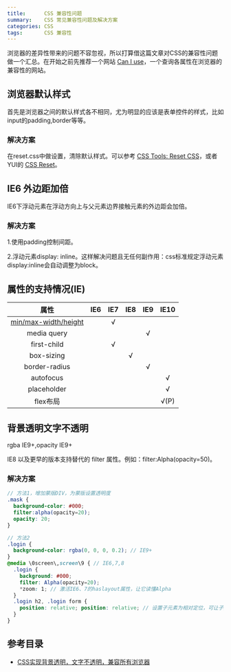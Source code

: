 ```yaml
---
title:      CSS 兼容性问题
summary:    CSS 常见兼容性问题及解决方案
categories: CSS
tags:       CSS 兼容性
---
```


浏览器的差异性带来的问题不容忽视，所以打算借这篇文章对CSS的兼容性问题做一个汇总。在开始之前先推荐一个网站 [Can I use](http://caniuse.com/)，一个查询各属性在浏览器的兼容性的网站。

## 浏览器默认样式

首先是浏览器之间的默认样式各不相同，尤为明显的应该是表单控件的样式，比如input的padding,border等等。

### 解决方案

在reset.css中做设置，清除默认样式。可以参考 [CSS Tools: Reset CSS](http://meyerweb.com/eric/tools/css/reset/)，或者YUI的 [CSS Reset](http://yuilibrary.com/yui/docs/cssreset/)。 

## IE6 外边距加倍

IE6下浮动元素在浮动方向上与父元素边界接触元素的外边距会加倍。

### 解决方案 

1.使用padding控制间距。 

2.浮动元素display: inline。这样解决问题且无任何副作用：css标准规定浮动元素display:inline会自动调整为block。

## 属性的支持情况(IE)

|                    属性                    | IE6  | IE7  | IE8  | IE9  | IE10 |
| :--------------------------------------: | :--: | :--: | :--: | :--: | :--: |
| [min/max-width/height](http://caniuse.com/#search=min-height) |      |  √   |      |      |      |
|               media query                |      |      |      |  √   |      |
|               first-child                |      |  √   |      |      |      |
|                box-sizing                |      |      |  √   |      |      |
|              border-radius               |      |      |      |  √   |      |
|                autofocus                 |      |      |      |      |  √   |
|               placeholder                |      |      |      |      |  √   |
|                  flex布局                  |      |      |      |      | √(P) |

## 背景透明文字不透明

rgba IE9+,opacity IE9+

IE8 以及更早的版本支持替代的 filter 属性。例如：filter:Alpha(opacity=50)。

### 解决方案

```scss
// 方法1，增加蒙版DIV，为蒙版设置透明度
.mask {
  background-color: #000;
  filter:alpha(opacity=20);
  opacity: 20;
}

// 方法2 
.login {
  background-color: rgba(0, 0, 0, 0.2); // IE9+
}
@media \0screen\,screen\9 { // IE6,7,8
  .login {
    background: #000;
    filter: Alpha(opacity=20);
    *zoom: 1; // 激活IE6、7的haslayout属性，让它读懂Alpha 
  }
  .login h2, .login form {
    position: relative; position: relative; // 设置子元素为相对定位，可让子元素不继承Alpha值
  }
}
```

## 参考目录

- [CSS实现背景透明，文字不透明，兼容所有浏览器](http://www.cnblogs.com/PeunZhang/p/4089894.html)